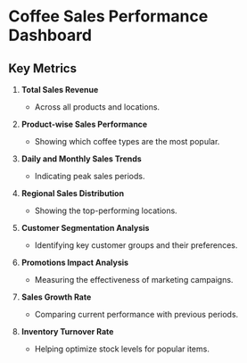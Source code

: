 # Coffee Sales Performance Dashboard

## Key Metrics

1. **Total Sales Revenue**
   - Across all products and locations.

2. **Product-wise Sales Performance**
   - Showing which coffee types are the most popular.

3. **Daily and Monthly Sales Trends**
   - Indicating peak sales periods.

4. **Regional Sales Distribution**
   - Showing the top-performing locations.

5. **Customer Segmentation Analysis**
   - Identifying key customer groups and their preferences.

6. **Promotions Impact Analysis**
   - Measuring the effectiveness of marketing campaigns.

7. **Sales Growth Rate**
   - Comparing current performance with previous periods.

8. **Inventory Turnover Rate**
   - Helping optimize stock levels for popular items.

